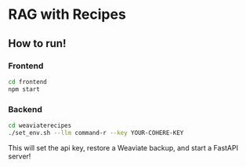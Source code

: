 # RAG with Recipes

## How to run!

### Frontend
```bash
cd frontend
npm start
```

### Backend
```bash
cd weaviaterecipes
./set_env.sh --llm command-r --key YOUR-COHERE-KEY
```

This will set the api key, restore a Weaviate backup, and start a FastAPI server!
